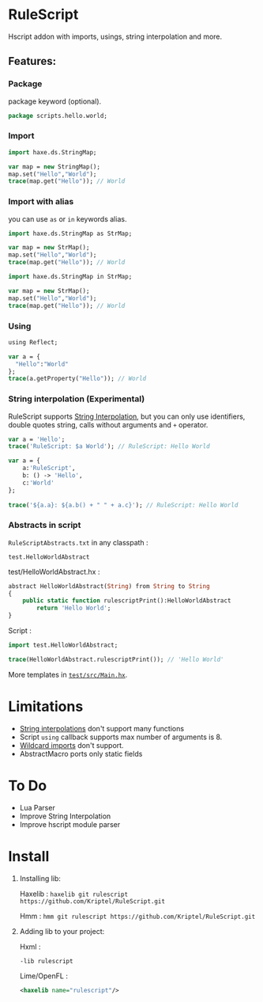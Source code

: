 # RuleScript

Hscript addon with imports, usings, string interpolation and more.

## Features:

### Package
package keyword (optional).
```haxe
package scripts.hello.world;
```
### Import
```haxe
import haxe.ds.StringMap;

var map = new StringMap();
map.set("Hello","World");
trace(map.get("Hello")); // World
```
### Import with alias
you can use `as` or `in` keywords alias.
```haxe
import haxe.ds.StringMap as StrMap;

var map = new StrMap();
map.set("Hello","World");
trace(map.get("Hello")); // World
```
```haxe
import haxe.ds.StringMap in StrMap;

var map = new StrMap();
map.set("Hello","World");
trace(map.get("Hello")); // World
```

### Using
```haxe
using Reflect;

var a = {
  "Hello":"World"
};
trace(a.getProperty("Hello")); // World
```

### String interpolation (Experimental)
RuleScript supports [String Interpolation](https://haxe.org/manual/lf-string-interpolation.html), but you can only use identifiers, double quotes string, calls without arguments and `+` operator.
```haxe
var a = 'Hello';
trace('RuleScript: $a World'); // RuleScript: Hello World
```
```haxe
var a = {
    a:'RuleScript',
    b: () -> 'Hello',
    c:'World'
};
        
trace('${a.a}: ${a.b() + " " + a.c}'); // RuleScript: Hello World
```

### Abstracts in script

`RuleScriptAbstracts.txt` in any classpath :
```
test.HelloWorldAbstract
```

test/HelloWorldAbstract.hx :
```haxe
abstract HelloWorldAbstract(String) from String to String
{
	public static function rulescriptPrint():HelloWorldAbstract
		return 'Hello World';
}
```
Script :
```haxe
import test.HelloWorldAbstract;

trace(HelloWorldAbstract.rulescriptPrint()); // 'Hello World'
```
More templates in [`test/src/Main.hx`](https://github.com/Kriptel/RuleScript/blob/master/test/src/Main.hx).

# Limitations

- [String interpolations](https://haxe.org/manual/lf-string-interpolation.html) don't support many functions
- Script `using` callback supports max number of arguments is 8.
- [Wildcard imports](https://haxe.org/manual/type-system-import.html#wildcard-import) don't support.
- AbstractMacro ports only static fields

# To Do
- Lua Parser
- Improve String Interpolation
- Improve hscript module parser

# Install

1. Installing lib: 
    
    Haxelib : `haxelib git rulescript https://github.com/Kriptel/RuleScript.git`
    
    Hmm : `hmm git rulescript https://github.com/Kriptel/RuleScript.git`
2. Adding lib to your project:
    
    Hxml :
    ```hxml
    -lib rulescript
    ```
    
    Lime/OpenFL :
    ```xml
    <haxelib name="rulescript"/>
    ```
